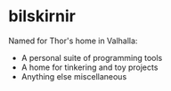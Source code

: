 bilskirnir
==========

Named for Thor's home in Valhalla:

* A personal suite of programming tools
* A home for tinkering and toy projects
* Anything else miscellaneous
